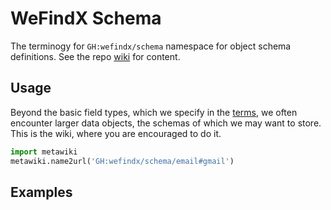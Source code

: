 # WeFindX Schema

The terminogy for `GH:wefindx/schema` namespace for object schema definitions. See the repo [wiki](../../wiki/) for content.

## Usage

Beyond the basic field types, which we specify in the [terms](../../../../wefindx/terms/wiki/), we often encounter larger data objects, the schemas of which we may want to store. This is the wiki, where you are encouraged to do it.

```python
import metawiki
metawiki.name2url('GH:wefindx/schema/email#gmail')
```

## Examples
